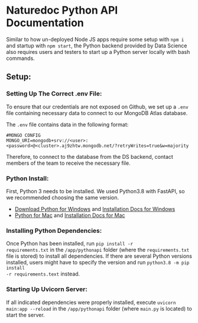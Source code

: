 # Naturedoc Python API Documentation

Similar to how un-deployed Node JS apps require some setup with <code>npm i</code> and startup with <code>npm start</code>, the Python backend provided by Data Science also requires users and testers to start up a Python server locally with bash commands. 

## Setup:

### Setting Up The Correct .env File:
To ensure that our credentials are not exposed on Github, we  set up a <code>.env</code> file containing necessary data to connect to our MongoDB Atlas database.

The <code>.env</code> file contains data in the following format:
```
#MONGO CONFIG
MONGO_URI=mongodb+srv://<user>:<password>@<cluster>.aj9zhtw.mongodb.net/?retryWrites=true&w=majority
```
Therefore, to connect to the database from the DS backend, contact members of the team to receive the necessary file.

### Python Install:
First, Python 3 needs to be installed. We used Python3.8 with FastAPI, so we recommended choosing the same version.

* [Download Python for Windows](https://www.python.org/downloads/windows/) and [Installation Docs for Windows](https://docs.python.org/3.8/using/windows.html)
* [Python for Mac](https://www.python.org/downloads/macos/) and [Installation Docs for Mac](https://docs.python.org/3.8/using/mac.html)

### Installing Python Dependencies:
Once Python has been installed, run <code>pip install -r requirements.txt</code> in the <code>/app/pythonapi</code> folder (where the <code>requirements.txt</code> file is stored) to install all dependencies. If there are several Python versions installed, users might have to specify the version and run <code>python3.8 -m pip install -r requirements.text</code> instead.

### Starting Up Uvicorn Server:
If all indicated dependencies were properly installed, execute <code>uvicorn main:app --reload</code> in the <code>/app/pythonapi</code> folder (where <code>main.py</code> is located) to start the server.